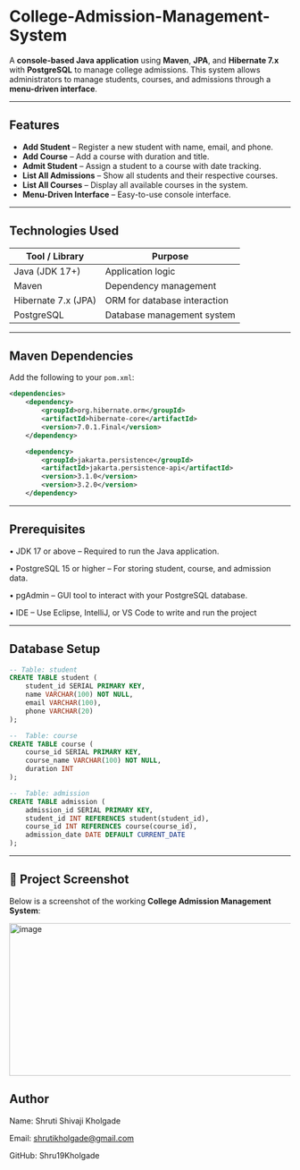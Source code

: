 # College-Admission-Management-System
A **console-based Java application** using **Maven**, **JPA**, and **Hibernate 7.x** with **PostgreSQL** to manage college admissions. This system allows administrators to manage students, courses, and admissions through a **menu-driven interface**.

---

##  Features

- **Add Student** – Register a new student with name, email, and phone.
- **Add Course** – Add a course with duration and title.
- **Admit Student** – Assign a student to a course with date tracking.
- **List All Admissions** – Show all students and their respective courses.
- **List All Courses** – Display all available courses in the system.
- **Menu-Driven Interface** – Easy-to-use console interface.

---

##  Technologies Used

| Tool / Library      | Purpose                                 |
|---------------------|------------------------------------------|
| Java (JDK 17+)       | Application logic                        |
| Maven                | Dependency management                   |
| Hibernate 7.x (JPA)  | ORM for database interaction            |
| PostgreSQL           | Database management system              |

---

##  Maven Dependencies

Add the following to your `pom.xml`:

```xml
<dependencies>
    <dependency>
        <groupId>org.hibernate.orm</groupId>
        <artifactId>hibernate-core</artifactId>
        <version>7.0.1.Final</version>
    </dependency>

    <dependency>
        <groupId>jakarta.persistence</groupId>
        <artifactId>jakarta.persistence-api</artifactId>
        <version>3.1.0</version>
        <version>3.2.0</version>
    </dependency>
```

---

## Prerequisites

• JDK 17 or above – Required to run the Java application.

• PostgreSQL 15 or higher – For storing student, course, and admission data.

• pgAdmin – GUI tool to interact with your PostgreSQL database.

• IDE – Use Eclipse, IntelliJ, or VS Code to write and run the project

---

##  Database Setup

```sql
-- Table: student
CREATE TABLE student (
    student_id SERIAL PRIMARY KEY,
    name VARCHAR(100) NOT NULL,
    email VARCHAR(100),
    phone VARCHAR(20)
);

--  Table: course
CREATE TABLE course (
    course_id SERIAL PRIMARY KEY,
    course_name VARCHAR(100) NOT NULL,
    duration INT
);

--  Table: admission
CREATE TABLE admission (
    admission_id SERIAL PRIMARY KEY,
    student_id INT REFERENCES student(student_id),
    course_id INT REFERENCES course(course_id),
    admission_date DATE DEFAULT CURRENT_DATE
);
```
---

## 📸 Project Screenshot

Below is a screenshot of the working **College Admission Management System**:

<img width="844" height="273" alt="image" src="https://github.com/user-attachments/assets/78d2bc62-abfd-4b9f-9ec0-7c130b680108" />


## Author

Name: Shruti Shivaji Kholgade

Email: shrutikholgade@gmail.com

GitHub: Shru19Kholgade



    
